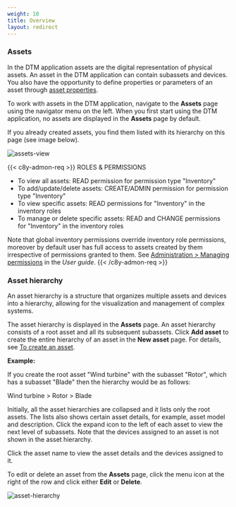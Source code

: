 ```yaml
---
weight: 10
title: Overview
layout: redirect
---
```

<a name="assets"></a>
### Assets

In the DTM application assets are the digital representation of physical assets.
An asset in the DTM application can contain subassets and devices.
You also have the opportunity to define properties or parameters of an asset through [asset properties](/dtm/asset-types/#property-library).

To work with assets in the DTM application, navigate to the **Assets** page using the navigator menu on the left.
When you first start using the DTM application, no assets are displayed in the **Assets** page by default.

If you already created assets, you find them listed with its hierarchy on this page (see image below).

![assets-view](/images/dtm/assets/dtm-assets-view-assets.png)

{{< c8y-admon-req >}}
ROLES & PERMISSIONS

- To view all assets: READ permission for permission type "Inventory"
- To add/update/delete assets: CREATE/ADMIN permission for permission type "Inventory"
- To view specific assets: READ permissions for "Inventory" in the inventory roles
- To manage or delete specific assets: READ and CHANGE permissions for "Inventory" in the inventory roles

Note that global inventory permissions override inventory role permissions, moreover by default user has full access to assets created by them irrespective of permissions granted to them. See [Administration > Managing permissions](/users-guide/administration/#managing-permissions) in the _User guide_.
{{< /c8y-admon-req >}}

<a name=""></a>
### Asset hierarchy
An asset hierarchy is a structure that organizes multiple assets and devices into a hierarchy, allowing for the visualization and management of complex systems.

The asset hierarchy is displayed in the **Assets** page. An asset hierarchy consists of a root asset and all its subsequent subassets. Click **Add asset** to create the entire hierarchy of an asset in the **New asset** page. For details, see [To create an asset](/dtm/asset-hierarchy/#create-asset).

**Example:**

If you create the root asset "Wind turbine" with the subasset "Rotor", which has a subasset "Blade" then the hierarchy would be as follows:

Wind turbine > Rotor > Blade

Initially, all the asset hierarchies are collapsed and it lists only the root assets. The lists also shows certain asset details, for example, asset model and description. Click the expand icon to the left of each asset to view the next level of subassets. Note that the devices assigned to an asset is not shown in the asset hierarchy.

Click the asset name to view the asset details and the devices assigned to it.

To edit or delete an asset from the **Assets** page, click the menu icon at the right of the row and click either **Edit** or **Delete**.

![asset-hierarchy](/images/dtm/assets/dtm-assets-asset-hierarchy.png)